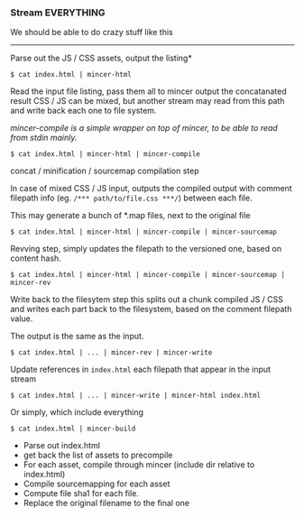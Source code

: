### Stream EVERYTHING

We should be able to do crazy stuff like this

---

Parse out the JS / CSS assets, output the listing*

    $ cat index.html | mincer-html


Read the input file listing, pass them all to mincer output the concatanated
result CSS / JS can be mixed, but another stream may read from this path and
write back each one to file system.

*mincer-compile is a simple wrapper on top of mincer, to be able to read from stdin mainly.*

    $ cat index.html | mincer-html | mincer-compile

concat / minification / sourcemap compilation step

In case of mixed CSS / JS input, outputs the compiled output with comment
filepath info (eg. `/*** path/to/file.css ***/`) between each file.

This may generate a bunch of *.map files, next to the original file

    $ cat index.html | mincer-html | mincer-compile | mincer-sourcemap

Revving step, simply updates the filepath to the versioned one, based on
content hash.

    $ cat index.html | mincer-html | mincer-compile | mincer-sourcemap | mincer-rev

Write back to the filesytem step this splits out a chunk compiled JS / CSS and
writes each part back to the filesystem, based on the comment filepath value.

The output is the same as the input.

    $ cat index.html | ... | mincer-rev | mincer-write

Update references in `index.html` each filepath that appear in the input stream

    $ cat index.html | ... | mincer-write | mincer-html index.html


Or simply, which include everything

    $ cat index.html | mincer-build

- Parse out index.html
- get back the list of assets to precompile
- For each asset, compile through mincer (include dir relative to index.html)
- Compile sourcemapping for each asset
- Compute file sha1 for each file.
- Replace the original filename to the final one

